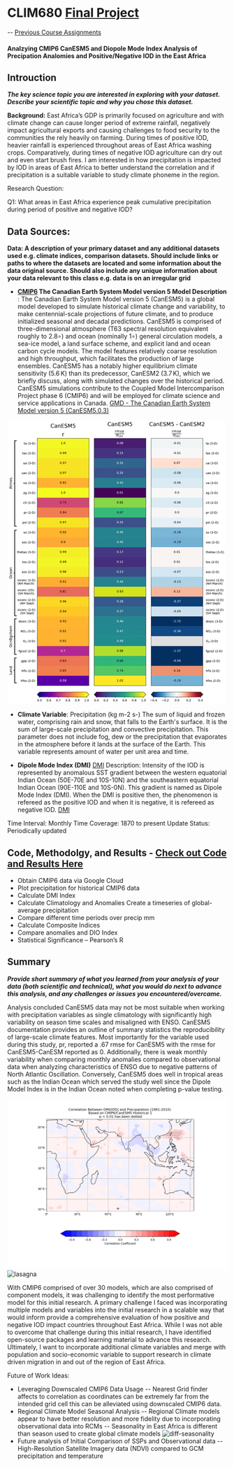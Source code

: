 # CLIM680 [Final Project](https://github.com/elceespatial/elceespatial.github.io-lc_rnd/blob/main/clim680_FA23_CMIP6_CanESM5_Correlation_Analysis.ipynb)



-- [Previous Course Assignments](https://github.com/elceespatial/elceespatial.github.io-lc_rnd/tree/main/notebooks)

#### Analzying CMIP6 CanESM5 and Diopole Mode Index Analysis of Precipation Analomies and Positive/Negative IOD in the East Africa


## Introuction
***The key science topic you are interested in exploring with your dataset. Describe your scientific topic and why you chose this dataset.***

**Background:** East Africa’s GDP is primarily focused on agriculture and with climate change can cause longer period of extreme rainfall, negatively impact agricultural exports and causing challenges to food security to the communities the rely heavily on farming. During times of positive IOD, heavier rainfall is experienced throughout areas of East Africa washing crops. Comparatively, during times of negative IOD agriculture can dry out and even start brush fires. I am interested in how precipitation is impacted by IOD in areas of East Africa to better understand the correlation and if precipitation is a suitable variable to study climate phoneme in the region.

Research Question:

Q1: What areas in East Africa experience peak cumulative precipitation during period of positive and negative IOD?


## Data Sources: 

**Data: A description of your primary dataset and any additional datasets used e.g. climate indices, comparison datasets.  Should include links or paths to where the datasets are located and some information about the data original source. Should also include any unique information about your data relevant to this class e.g. data is on an irregular grid**


- **[CMIP6]('https://storage.googleapis.com/cmip6/cmip6-zarr-consolidated-stores.csv') The Canadian Earth System Model version 5 Model Description** : The Canadian Earth System Model version 5 (CanESM5) is a global model developed to simulate historical climate change and variability, to make centennial-scale projections of future climate, and to produce initialized seasonal and decadal predictions. CanESM5 is comprised of three-dimensional atmosphere (T63 spectral resolution equivalent roughly to 2.8∘) and ocean (nominally 1∘) general circulation models, a sea-ice model, a land surface scheme, and explicit land and ocean carbon cycle models. The model features relatively coarse resolution and high throughput, which facilitates the production of large ensembles. CanESM5 has a notably higher equilibrium climate sensitivity (5.6 K) than its predecessor, CanESM2 (3.7 K), which we briefly discuss, along with simulated changes over the historical period. CanESM5 simulations contribute to the Coupled Model Intercomparison Project phase 6 (CMIP6) and will be employed for climate science and service applications in Canada. [GMD - The Canadian Earth System Model version 5 (CanESM5.0.3)](https://gmd.copernicus.org/articles/12/4823/2019/)

![CanESM5](https://github.com/elceespatial/elceespatial.github.io-lc_rnd/blob/main/assets/images/CanESM5_SummaryStats.png)


- **Climate Variable**:
Precipitation (kg m-2 s-) The sum of liquid and frozen water, comprising rain and snow, that falls to the Earth's surface. It is the sum of large-scale precipitation and convective precipitation. This parameter does not include fog, dew or the precipitation that evaporates in the atmosphere before it lands at the surface of the Earth. This variable represents amount of water per unit area and time.

- **Dipole Mode Index (DMI)**
[DMI](https://github.com/elceespatial/elceespatial.github.io-lc_rnd/blob/main/assets/images/dipole_viz.png)
Description: Intensity of the IOD is represented by anomalous SST gradient between the western equatorial Indian Ocean (50E-70E and 10S-10N) and the southeastern equatorial Indian Ocean (90E-110E and 10S-0N). This gradient is named as Dipole Mode Index (DMI). When the DMI is positive then, the phenomenon is refereed as the positive IOD and when it is negative, it is refereed as negative IOD. [DMI](https://psl.noaa.gov/gcos_wgsp/Timeseries/DMI/)

Time Interval: Monthly
Time Coverage: 1870 to present
Update Status: Periodically updated



## Code, Methodolgy, and Results -  [Check out Code and Results Here](https://github.com/elceespatial/elceespatial.github.io-lc_rnd/blob/main/notebooks/clim680_FA23_FinalProject_EA_CanESM5_pr_DMI_Analysis.ipynb)
- Obtain CMIP6 data via Google Cloud
- Plot precipitation for historical CMIP6 data
- Calculate DMI Index 
- Calculate Climatology and Anomalies Create a timeseries of global-average precipitation
- Compare different time periods over precip mm
- Calculate Composite Indices
- Compare anomalies and DIO Index
- Statistical Significance – Pearson’s R


## Summary
***Provide short summary of what you learned from your analysis of your data (both scientific and technical), what you would do next to advance this analysis, and any challenges or issues you encountered/overcame.***


Analysis concluded CanESM5 data may not be most suitable when working with precipitation variables as single climatology with significantly high variability on season time scales and misaligned with ENSO. CanESM5 documentation provides an outline of summary statistics the reproducibility of large-scale climate features. Most importantly for the variable used during this study, pr, reported a .67 rmse for CanESM5 with the rmse for CanESM5-CanESM reported as 0. Additionally, there is weak monthly variability when comparing monthly anomalies compared to observational data when analyzing characteristics of ENSO due to negative patterns of North Atlantic Oscillation. Conversely, CanESM5 does well in tropical areas such as the Indian Ocean which served the study well since the Dipole Model Index is in the Indian Ocean noted when completing p-value testing. 

![p-value](https://github.com/elceespatial/elceespatial.github.io-lc_rnd/blob/main/assets/eastA_precip_anom_corr_pval_map.png)
<img src="./images/eastA_precip_anom_corr_pval_map.png" alt="lasagna">

With CMIP6 comprised of over 30 models, which are also comprised of component models, it was challenging to identify the most performative model for this initial research. A primary challenge I faced was incorporating multiple models and variables into the initial research in a scalable way that would inform provide a comprehensive evaluation of how positive and negative IOD impact countries throughout East Africa. While I was not able to overcome that challenge during this initial research, I have identified open-source packages and learning material to advance this research. Ultimately, I want to incorporate additional climate variables and merge with population and socio-economic variable to support research in climate driven migration in and out of the region of East Africa.

Future of Work Ideas:
- Leveraging Downscaled CMIP6 Data Usage
-- Nearest Grid finder affects to correlation as coordinates can be extremely far from the intended grid cell this can be alleviated using downscaled CMIP6 data.
- Regional Climate Model Seasonal Analysis
-- Regional Climate models appear to have better resolution and more fidelity due to incorporating observational data into RCMs
-- Seasonality in East Africa is different than season used to create global climate models
![diff-seasonality](c22726566223a7b2274797065223a352c226964223a226d61696e227d7d/elceespatial/elceespatial.github.io-lc_rnd/assets/images/eastA_precip_anom_2009_MAMJ.pnghttps://github.com/elceespatial/elceespatial.github.io-lc_rnd/blob/main/assets/img/eastA_precip_anom_2009_MAMJ.png)
- Future analysis of Initial Comparison of SSPs and Observational data
-- High-Resolution Satellite Imagery data (NDVI) compared to GCM precipitation and temperature




